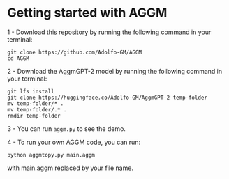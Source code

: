 # Getting started with AGGM

1 - Download this repository by running the following command in your terminal:

```
git clone https://github.com/Adolfo-GM/AGGM
cd AGGM
```

2 - Download the AggmGPT-2 model by running the following command in your terminal:

```
git lfs install
git clone https://huggingface.co/Adolfo-GM/AggmGPT-2 temp-folder
mv temp-folder/* .
mv temp-folder/.* .  
rmdir temp-folder

```

3 - You can run ``` aggm.py ``` to see the demo.

4 - To run your own AGGM code, you can run:

 ``` 
 python aggmtopy.py main.aggm

 ``` 
 with main.aggm replaced by your file name.
